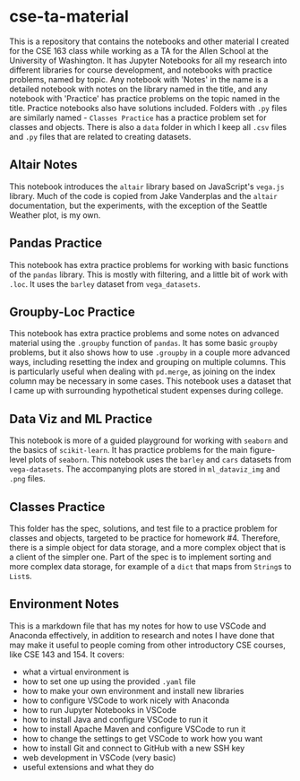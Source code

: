 # cse-ta-material
This is a repository that contains the notebooks and other material I created for the CSE 163 class
while working as a
TA for the Allen School at the University of Washington. It has Jupyter Notebooks for all my
research into different libraries for course development, and notebooks with practice problems,
named by topic. Any notebook with 'Notes' in the name is a detailed notebook with notes on the
library named in the title, and any notebook with 'Practice' has practice problems on the topic
named in the title. Practice notebooks also have solutions included. Folders with `.py` files are
similarly named - `Classes Practice` has a practice problem set for classes and objects.
There is also a `data` folder in which I keep all `.csv` files and `.py` files that are related
to creating datasets.

## Altair Notes
This notebook introduces the `altair` library based on JavaScript's `vega.js` library. Much of the
code is copied from Jake Vanderplas and the `altair` documentation, but the experiments, with the
exception of the Seattle Weather plot, is my own.

## Pandas Practice
This notebook has extra practice problems for working with basic functions of the `pandas` library.
This is mostly with filtering, and a little bit of work with `.loc`. It uses the `barley` dataset
from `vega_datasets`.

## Groupby-Loc Practice
This notebook has extra practice problems and some notes on advanced material using the `.groupby`
function of `pandas`. It has some basic `groupby` problems, but it also shows how to use `.groupby`
in a couple more advanced ways, including resetting the index and grouping on multiple columns.
This is particularly useful when dealing with `pd.merge`, as joining on the index column
may be necessary in some cases. This notebook uses a dataset that I came up with surrounding
hypothetical student expenses during college.

## Data Viz and ML Practice
This notebook is more of a guided playground for working with `seaborn` and the basics of
`scikit-learn`. It has practice problems for the main figure-level plots of `seaborn`. This
notebook uses the `barley` and `cars` datasets from `vega-datasets`. The accompanying plots
are stored in `ml_dataviz_img` and `.png` files.

## Classes Practice
This folder has the spec, solutions, and test file to a practice problem for classes and objects,
targeted to be practice for homework #4. Therefore, there is a simple object for data storage, and a
more complex object that is a client of the simpler one. Part of the spec is to implement sorting
and more complex data storage, for example of a `dict` that maps from `String`s to `List`s.

## Environment Notes
This is a markdown file that has my notes for how to use VSCode and Anaconda effectively, in
addition to research and notes I have done that may make it useful to people coming from other
introductory CSE courses, like CSE 143 and 154. It covers:
- what a virtual environment is
- how to set one up using the provided `.yaml` file
- how to make your own environment and install new libraries
- how to configure VSCode to work nicely with Anaconda
- how to run Jupyter Notebooks in VSCode
- how to install Java and configure VSCode to run it
- how to install Apache Maven and configure VSCode to run it
- how to change the settings to get VSCode to work how you want
- how to install Git and connect to GitHub with a new SSH key
- web development in VSCode (very basic)
- useful extensions and what they do